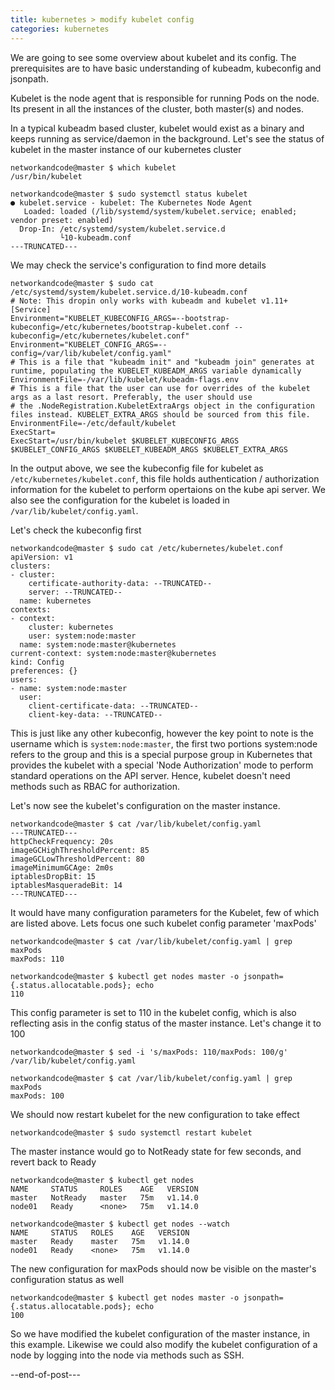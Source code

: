 ```yaml
---
title: kubernetes > modify kubelet config
categories: kubernetes
---
```


We are going to see some overview about kubelet and its config. The prerequisites are to have basic understanding of kubeadm, kubeconfig and jsonpath.

Kubelet is the node agent that is responsible for running Pods on the node. Its present in all the instances of the cluster, 
both master(s) and nodes.

In a typical kubeadm based cluster, kubelet would exist as a binary and keeps running as service/daemon in the background. Let's see the status of 
kubelet in the master instance of our kubernetes cluster 
```
networkandcode@master $ which kubelet
/usr/bin/kubelet

networkandcode@master $ sudo systemctl status kubelet
● kubelet.service - kubelet: The Kubernetes Node Agent
   Loaded: loaded (/lib/systemd/system/kubelet.service; enabled; vendor preset: enabled)
  Drop-In: /etc/systemd/system/kubelet.service.d
           └10-kubeadm.conf
---TRUNCATED---
```

We may check the service's configuration to find more details
```
networkandcode@master $ sudo cat /etc/systemd/system/kubelet.service.d/10-kubeadm.conf
# Note: This dropin only works with kubeadm and kubelet v1.11+
[Service]
Environment="KUBELET_KUBECONFIG_ARGS=--bootstrap-kubeconfig=/etc/kubernetes/bootstrap-kubelet.conf --kubeconfig=/etc/kubernetes/kubelet.conf"
Environment="KUBELET_CONFIG_ARGS=--config=/var/lib/kubelet/config.yaml"
# This is a file that "kubeadm init" and "kubeadm join" generates at runtime, populating the KUBELET_KUBEADM_ARGS variable dynamically
EnvironmentFile=-/var/lib/kubelet/kubeadm-flags.env
# This is a file that the user can use for overrides of the kubelet args as a last resort. Preferably, the user should use
# the .NodeRegistration.KubeletExtraArgs object in the configuration files instead. KUBELET_EXTRA_ARGS should be sourced from this file.
EnvironmentFile=-/etc/default/kubelet
ExecStart=
ExecStart=/usr/bin/kubelet $KUBELET_KUBECONFIG_ARGS $KUBELET_CONFIG_ARGS $KUBELET_KUBEADM_ARGS $KUBELET_EXTRA_ARGS
```
In the output above, we see the kubeconfig file for kubelet as ```/etc/kubernetes/kubelet.conf```, this file holds authentication / authorization information for the kubelet to perform opertaions on the kube api server. 
We also see the configuration for the kubelet is loaded in ```/var/lib/kubelet/config.yaml```.

Let's check the kubeconfig first
```
networkandcode@master $ sudo cat /etc/kubernetes/kubelet.conf
apiVersion: v1
clusters:
- cluster:
    certificate-authority-data: --TRUNCATED--
    server: --TRUNCATED--
  name: kubernetes
contexts:
- context:
    cluster: kubernetes
    user: system:node:master
  name: system:node:master@kubernetes
current-context: system:node:master@kubernetes
kind: Config
preferences: {}
users:
- name: system:node:master
  user:
    client-certificate-data: --TRUNCATED--
    client-key-data: --TRUNCATED--
```

This is just like any other kubeconfig, however the key point to note is the username which is ```system:node:master```, the first two portions system:node refers to 
the group and this is a special purpose group in Kubernetes that provides the kubelet with a special 'Node Authorization' mode to perform standard operations on the API server. 
Hence, kubelet doesn't need methods such as RBAC for authorization.

Let's now see the kubelet's configuration on the master instance.
```
networkandcode@master $ cat /var/lib/kubelet/config.yaml
---TRUNCATED---
httpCheckFrequency: 20s
imageGCHighThresholdPercent: 85
imageGCLowThresholdPercent: 80
imageMinimumGCAge: 2m0s
iptablesDropBit: 15
iptablesMasqueradeBit: 14
---TRUNCATED---
```

It would have many configuration parameters for the Kubelet, few of which are listed above. Lets focus one such kubelet config parameter 'maxPods'
```
networkandcode@master $ cat /var/lib/kubelet/config.yaml | grep maxPods
maxPods: 110

networkandcode@master $ kubectl get nodes master -o jsonpath={.status.allocatable.pods}; echo
110
```

This config parameter is set to 110 in the kubelet config, which is also reflecting asis in the config status of the master instance. Let's change it to 100
```
networkandcode@master $ sed -i 's/maxPods: 110/maxPods: 100/g' /var/lib/kubelet/config.yaml

networkandcode@master $ cat /var/lib/kubelet/config.yaml | grep maxPods
maxPods: 100
```

We should now restart kubelet for the new configuration to take effect
```
networkandcode@master $ sudo systemctl restart kubelet
```

The master instance would go to NotReady state for few seconds, and revert back to Ready
```
networkandcode@master $ kubectl get nodes
NAME     STATUS     ROLES    AGE   VERSION
master   NotReady   master   75m   v1.14.0
node01   Ready      <none>   75m   v1.14.0

networkandcode@master $ kubectl get nodes --watch
NAME     STATUS   ROLES    AGE   VERSION
master   Ready    master   75m   v1.14.0
node01   Ready    <none>   75m   v1.14.0
```

The new configuration for maxPods should now be visible on the master's configuration status as well
```
networkandcode@master $ kubectl get nodes master -o jsonpath={.status.allocatable.pods}; echo
100
```

So we have modified the kubelet configuration of the master instance, in this example. Likewise we could also modify the kubelet configuration of a node by logging into 
the node via methods such as SSH.

--end-of-post---
